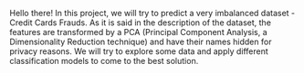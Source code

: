 Hello there! In this project, we will try to predict a very imbalanced dataset - Credit Cards Frauds. As it is said in the description of the dataset, the features are transformed by a PCA (Principal Component Analysis, a Dimensionality Reduction technique) and have their names hidden for privacy reasons. We will try to explore some data and apply different classification models to come to the best solution.